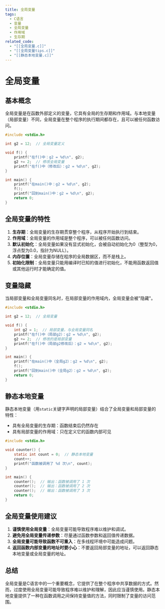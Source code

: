 ```yaml
---
title: 全局变量
tags:
  - C语言
  - 变量
  - 全局变量
  - 作用域
  - 生存期
related_code:
  - "[[全局变量.c]]"
  - "[[全局变量tips.c]]"
  - "[[静态本地变量.c]]"
---
```


# 全局变量

## 基本概念

全局变量是在函数外部定义的变量，它具有全局的生存期和作用域。与本地变量（局部变量）不同，全局变量在整个程序的执行期间都存在，且可以被任何函数访问。

```c
#include <stdio.h>

int g2 = 12;  // 全局变量定义

void f() {
    printf("在f()中：g2 = %d\n", g2);
    g2 += 2;  // 修改全局变量
    printf("在f()中（修改后）：g2 = %d\n", g2);
}

int main() {
    printf("在main()中：g2 = %d\n", g2);
    f();
    printf("回到main()中：g2 = %d\n", g2);
    return 0;
}
```

## 全局变量的特性

1. **生存期**：全局变量的生存期贯穿整个程序，从程序开始执行到结束。
2. **作用域**：全局变量的作用域是整个程序，可以被任何函数访问。
3. **默认初始化**：全局变量如果没有显式初始化，会被自动初始化为0（整型为0，浮点型为0.0，指针为NULL）。
4. **内存位置**：全局变量存储在程序的全局数据区，而不是栈上。
5. **初始化限制**：全局变量只能用编译时已知的值进行初始化，不能用函数返回值或其他运行时才能确定的值。

## 变量隐藏

当局部变量和全局变量同名时，在局部变量的作用域内，全局变量会被"隐藏"。

```c
#include <stdio.h>

int g2 = 12;  // 全局变量

void f() {
    int g2 = 1;  // 局部变量，与全局变量同名
    printf("在f()中（局部g2）：g2 = %d\n", g2);
    g2 += 2;  // 修改的是局部变量
    printf("在f()中（局部g2修改后）：g2 = %d\n", g2);
}

int main() {
    printf("在main()中（全局g2）：g2 = %d\n", g2);
    f();
    printf("回到main()中（全局g2）：g2 = %d\n", g2);
    return 0;
}
```

## 静态本地变量

静态本地变量（用`static`关键字声明的局部变量）结合了全局变量和局部变量的特性：
- 具有全局变量的生存期：函数结束后仍然存在
- 具有局部变量的作用域：只在定义它的函数内部可见

```c
#include <stdio.h>

void counter() {
    static int count = 0;  // 静态本地变量
    count++;
    printf("函数被调用了 %d 次\n", count);
}

int main() {
    counter();  // 输出：函数被调用了 1 次
    counter();  // 输出：函数被调用了 2 次
    counter();  // 输出：函数被调用了 3 次
    return 0;
}
```

## 全局变量使用建议

1. **谨慎使用全局变量**：全局变量可能导致程序难以维护和调试。
2. **避免用全局变量传递参数**：尽量通过函数参数和返回值传递数据。
3. **全局变量可能导致函数不可重入**：在多线程环境中可能造成问题。
4. **返回函数内部变量的地址时要小心**：不要返回局部变量的地址，可以返回静态本地变量或全局变量的地址。

## 总结

全局变量是C语言中的一个重要概念，它提供了在整个程序中共享数据的方式。然而，过度使用全局变量可能导致程序难以维护和理解，因此应当谨慎使用。静态本地变量提供了一种在函数调用之间保持变量值的方法，同时限制了变量的访问范围。 